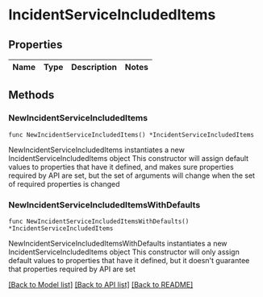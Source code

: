 # IncidentServiceIncludedItems

## Properties

Name | Type | Description | Notes
------------ | ------------- | ------------- | -------------

## Methods

### NewIncidentServiceIncludedItems

`func NewIncidentServiceIncludedItems() *IncidentServiceIncludedItems`

NewIncidentServiceIncludedItems instantiates a new IncidentServiceIncludedItems object
This constructor will assign default values to properties that have it defined,
and makes sure properties required by API are set, but the set of arguments
will change when the set of required properties is changed

### NewIncidentServiceIncludedItemsWithDefaults

`func NewIncidentServiceIncludedItemsWithDefaults() *IncidentServiceIncludedItems`

NewIncidentServiceIncludedItemsWithDefaults instantiates a new IncidentServiceIncludedItems object
This constructor will only assign default values to properties that have it defined,
but it doesn't guarantee that properties required by API are set


[[Back to Model list]](../README.md#documentation-for-models) [[Back to API list]](../README.md#documentation-for-api-endpoints) [[Back to README]](../README.md)



